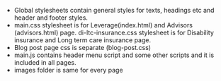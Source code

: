 <ul>
<li>Global stylesheets contain general styles for texts, headings etc and
header and footer styles.</li>
<li>main.css stylesheet is for Leverage(index.html) and Advisors (advisors.html) page.
di-ltc-insurance.css stylesheet is for Disability insurance and Long term care insurance page.</li>
<li>Blog post page css is separate (blog-post.css)</li>

<li>main.js contains header menu script and some other scripts and it is included in all pages.</li>
<li>images folder is same for every page</li>

</ul>
